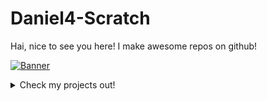 # Daniel4-Scratch
Hai, nice to see you here! I make awesome repos on github!

[![Banner](https://daniel4-scratch.github.io/Daniel4-Scratch/Daniel4-Scratch.png)](https://daniel4-scratch.github.io)
<details>
  <summary>Check my projects out!</summary>
<a href="https://github.com/Rick-Roll-Ed/Rick-Roll-Ed.github.io"><img src="https://rick-roll-ed.github.io/RickRolledBanner.jpg"></a> |
  <a href="https://github.com/SnapV/SnapV.github.io"><img src="https://snapv.github.io/SnapV.jpg"></a>
  </details>

